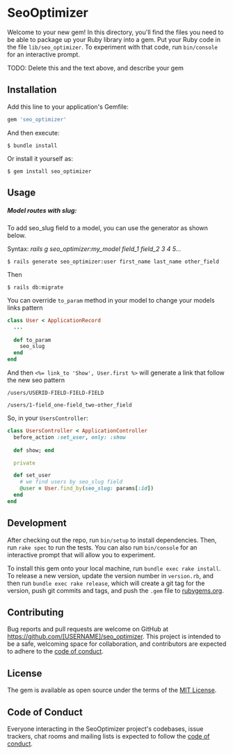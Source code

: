 # SeoOptimizer

Welcome to your new gem! In this directory, you'll find the files you need to be able to package up your Ruby library into a gem. Put your Ruby code in the file `lib/seo_optimizer`. To experiment with that code, run `bin/console` for an interactive prompt.

TODO: Delete this and the text above, and describe your gem

## Installation

Add this line to your application's Gemfile:

```ruby
gem 'seo_optimizer'
```

And then execute:

    $ bundle install

Or install it yourself as:

    $ gem install seo_optimizer

## Usage

##### Model routes with slug:

To add seo_slug field to a model, you can use the generator as shown below.

Syntax:
*rails g seo_optimizer:my_model field_1 field_2 3 4 5...*

    $ rails generate seo_optimizer:user first_name last_name other_field
    
Then

    $ rails db:migrate    
    
You can override `to_param` method in your model to change your models links pattern

````ruby
class User < ApplicationRecord
  ...
  
  def to_param
    seo_slug
  end
end
````

And then `<%= link_to 'Show', User.first %>` will generate a link that follow the new seo pattern

`/users/USERID-FIELD-FIELD-FIELD`


`/users/1-field_one-field_two-other_field`


So, in your `UsersController`:

```ruby
class UsersController < ApplicationController
  before_action :set_user, only: :show
  
  def show; end

  private

  def set_user
    # we find users by seo_slug field 
    @user = User.find_by(seo_slug: params[:id])
  end
end
```

## Development

After checking out the repo, run `bin/setup` to install dependencies. Then, run `rake spec` to run the tests. You can also run `bin/console` for an interactive prompt that will allow you to experiment.

To install this gem onto your local machine, run `bundle exec rake install`. To release a new version, update the version number in `version.rb`, and then run `bundle exec rake release`, which will create a git tag for the version, push git commits and tags, and push the `.gem` file to [rubygems.org](https://rubygems.org).

## Contributing

Bug reports and pull requests are welcome on GitHub at https://github.com/[USERNAME]/seo_optimizer. This project is intended to be a safe, welcoming space for collaboration, and contributors are expected to adhere to the [code of conduct](https://github.com/[USERNAME]/seo_optimizer/blob/master/CODE_OF_CONDUCT.md).


## License

The gem is available as open source under the terms of the [MIT License](https://opensource.org/licenses/MIT).

## Code of Conduct

Everyone interacting in the SeoOptimizer project's codebases, issue trackers, chat rooms and mailing lists is expected to follow the [code of conduct](https://github.com/[USERNAME]/seo_optimizer/blob/master/CODE_OF_CONDUCT.md).
